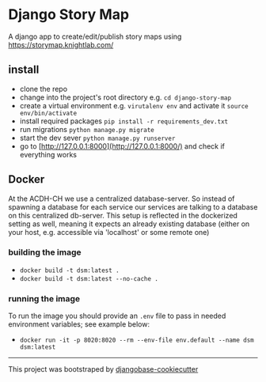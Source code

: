 # Django Story Map

A django app to create/edit/publish story maps using https://storymap.knightlab.com/

## install

* clone the repo
* change into the project's root directory e.g. `cd django-story-map`
* create a virtual environment e.g. `virutalenv env` and activate it `source env/bin/activate`
* install required packages `pip install -r requirements_dev.txt`
* run migrations `python manage.py migrate`
* start the dev sever `python manage.py runserver`
* go to [http://127.0.0.1:8000](http://127.0.0.1:8000/) and check if everything works


## Docker

At the ACDH-CH we use a centralized database-server. So instead of spawning a database for each service our services are talking to a database on this centralized db-server. This setup is reflected in the dockerized setting as well, meaning it expects an already existing database (either on your host, e.g. accessible via 'localhost' or some remote one)

### building the image

* `docker build -t dsm:latest .`
* `docker build -t dsm:latest --no-cache .`


### running the image

To run the image you should provide an `.env` file to pass in needed environment variables; see example below:

* `docker run -it -p 8020:8020 --rm --env-file env.default --name dsm dsm:latest`

-----

This project was bootstraped by [djangobase-cookiecutter](https://github.com/acdh-oeaw/djangobase-cookiecutter)